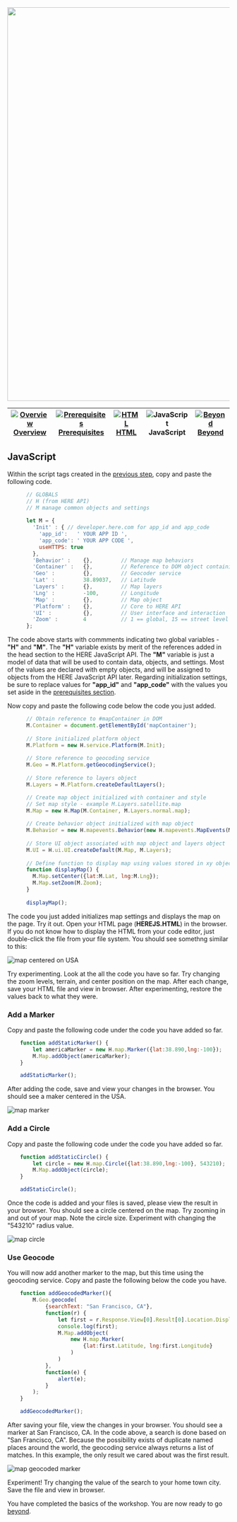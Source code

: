 <img src="./images/here_workshop.png" width="890" />

| [![Overview](./images/01_off.png)<br>Overview](./README.md) | [![Prerequisites](./images/02_off.png)<br>Prerequisites](./02.md) | [![HTML](./images/03_off.png)<br>HTML](./03.md) | ![JavaScript](./images/04.png)<br>JavaScript | [![Beyond](./images/05_off.png)<br>Beyond](./05.md)
| :---: | :---: | :---: | :---: | :---: |

## JavaScript

Within the script tags created in the [previous step](./03.md), copy and paste the following code.

``` javascript
      // GLOBALS
      // H (from HERE API)
      // M manage common objects and settings
      
      let M = {
        'Init' : { // developer.here.com for app_id and app_code
          'app_id':   ' YOUR APP ID ',
          'app_code': ' YOUR APP CODE ',
          useHTTPS: true
        },
        'Behavior' :    {},         // Manage map behaviors
        'Container' :   {},         // Reference to DOM object containing map
        'Geo' :         {},         // Geocoder service
        'Lat' :         38.89037,   // Latitude
        'Layers' :      {},         // Map layers
        'Lng' :         -100,       // Longitude
        'Map' :         {},         // Map object
        'Platform' :    {},         // Core to HERE API
        'UI' :          {},         // User interface and interaction
        'Zoom' :        4           // 1 == global, 15 == street level
      };
```

The code above starts with commments indicating two global variables - **"H"** and **"M"**. The **"H"** variable exists by merit of the references added in the head section to the HERE JavaScript API. The **"M"** variable is just a model of data that will be used to contain data, objects, and settings. Most of the values are declared with empty objects, and will be assigned to objects from the HERE JavaScript API later. Regarding initialization settings, be sure to replace values for **"app_id"** and **"app_code"** with the values you set aside in the [prerequisites section](./02.md).

Now copy and paste the following code below the code you just added.

``` javascript
      // Obtain reference to #mapContainer in DOM 
      M.Container = document.getElementById('mapContainer');
      
      // Store initialized platform object
      M.Platform = new H.service.Platform(M.Init);
      
      // Store reference to geocoding service
      M.Geo = M.Platform.getGeocodingService();
      
      // Store reference to layers object
      M.Layers = M.Platform.createDefaultLayers();

      // Create map object initialized with container and style
      // Set map style - example M.Layers.satellite.map
      M.Map = new H.Map(M.Container, M.Layers.normal.map);
      
      // Create behavior object initialized with map object
      M.Behavior = new H.mapevents.Behavior(new H.mapevents.MapEvents(M.Map));
      
      // Store UI object associated with map object and layers object
      M.UI = H.ui.UI.createDefault(M.Map, M.Layers);
      
      // Define function to display map using values stored in xy object
      function displayMap() {
        M.Map.setCenter({lat:M.Lat, lng:M.Lng});
        M.Map.setZoom(M.Zoom);
      }
      
      displayMap();
```

The code you just added initializes map settings and displays the map on the page. Try it out. Open your HTML page (**HEREJS.HTML**) in the browser. If you do not know how to display the HTML from your code editor, just double-click the file from your file system. You should see somethng similar to this:

![map centered on USA](./images/map_usa_centered.jpg)

Try experimenting. Look at the all the code you have so far. Try changing the zoom levels, terrain, and center position on the map. After each change, save your HTML file and view in browser. After experimenting, restore the values back to what they were.

### Add a Marker

Copy and paste the following code under the code you have added so far.

``` javascript
    function addStaticMarker() {
        let americaMarker = new H.map.Marker({lat:38.890,lng:-100});
        M.Map.addObject(americaMarker);
    }

    addStaticMarker();
```

After adding the code, save and view your changes in the browser. You should see a maker centered in the USA.

![map marker](./images/map_usa_marker.jpg)

### Add a Circle

Copy and paste the following code under the code you have added so far.

``` javascript
    function addStaticCircle() {
        let circle = new H.map.Circle({lat:38.890,lng:-100}, 543210);
        M.Map.addObject(circle);
    }

    addStaticCircle();
```

Once the code is added and your files is saved, please view the result in your browser. You should see a circle centered on the map. Try zooming in and out of your map. Note the circle size. Experiment with changing the "543210" radius value. 

![map circle](./images/map_usa_circle.jpg)

### Use Geocode

You will now add another marker to the map, but this time using the geocoding service. Copy and paste the following below the code you have.

``` javascript
    function addGeocodedMarker(){
        M.Geo.geocode(
            {searchText: "San Francisco, CA"}, 
            function(r) {
                let first = r.Response.View[0].Result[0].Location.DisplayPosition;
                console.log(first);
                M.Map.addObject(
                    new H.map.Marker(
                        {lat:first.Latitude, lng:first.Longitude}
                    )
                )
            }, 
            function(e) {
                alert(e);
            }
        );
    }

    addGeocodedMarker();
```

After saving your file, view the changes in your browser. You should see a marker at San Francisco, CA. In the code above, a search is done based on "San Francisco, CA". Because the possibility exists of duplicate named places around the world, the geocoding service always returns a list of matches. In this example, the only result we cared about was the first result.

![map geocoded marker](./images/map_usa_geomarker.jpg)

Experiment! Try changing the value of the search to your home town city. Save the file and view in browser.

You have completed the basics of the workshop. You are now ready to go [beyond](./05.md).
